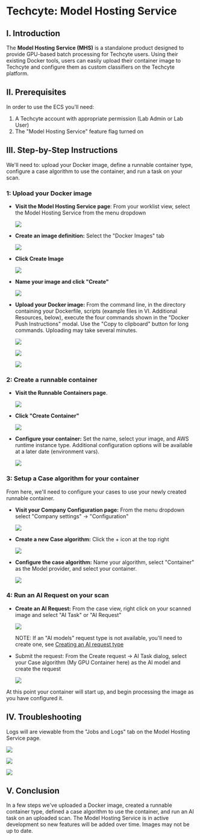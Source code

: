 # Techcyte: Model Hosting Service

## I. Introduction

The **Model Hosting Service (MHS)** is a standalone product designed to provide GPU-based batch processing for Techcyte users. Using their existing Docker tools, users can easily upload their container image to Techcyte and configure them as custom classifiers on the Techcyte platform.

## II. Prerequisites

In order to use the ECS you'll need:

1. A Techcyte account with appropriate permission (Lab Admin or Lab User)  
2. The "Model Hosting Service" feature flag turned on

## III. Step-by-Step Instructions

We'll need to: upload your Docker image, define a runnable container type, configure a case algorithm to use the container, and run a task on your scan.

### 1: Upload your Docker image

* **Visit the Model Hosting Service page**: From your worklist view, select the Model Hosting Service from the menu dropdown  

  ![](images/image10.png)  

* **Create an image definition:** Select the "Docker Images" tab  

  ![](images/image4.png)

* **Click Create Image**  

  ![](images/image11.png)

* **Name your image and click "Create"**  

  ![](images/image9.png)

* **Upload your Docker image:** From the command line, in the directory containing your Dockerfile, scripts (example files in VI. Additional Resources, below), execute the four commands shown in the "Docker Push Instructions" modal. Use the "Copy to clipboard" button for long commands. Uploading may take several minutes.  

  ![](images/image13.png)

  ![](images/image14.png)  

  ![](images/image3.png)

### 2: Create a runnable container

* **Visit the Runnable Containers page**.  

  ![](images/image4.png)

* **Click "Create Container"**  

  ![](images/image16.png)

* **Configure your container:** Set the name, select your image, and AWS runtime instance type. Additional configuration options will be available at a later date (environment vars).  

  ![](images/image5.png)

### 3: Setup a Case algorithm for your container

From here, we'll need to configure your cases to use your newly created runnable container.

* **Visit your Company Configuration page:** From the menu dropdown select "Company settings" \-\> "Configuration"  

  ![](images/image6.png)

* **Create a new Case algorithm:** Click the \+ icon at the top right  

  ![](images/image12.png)
  

* **Configure the case algorithm:** Name your algorithm, select "Container" as the Model provider, and select your container.  

  ![](images/image15.png)

### 4: Run an AI Request on your scan

* **Create an AI Request:** From the case view, right click on your scanned image and select "AI Task" or "AI Request" 

  ![](images/image2.png)

  NOTE: If an "AI models" request type is not available, you'll need to create one, see [Creating an AI request type](../creating-an-ai-request-type/index.md)
* Submit the request: From the Create request \-\> AI Task dialog, select your Case algorithm (My GPU Container here) as the AI model and create the request  

  ![](images/image8.png)


At this point your container will start up, and begin processing the image as you have configured it.

## IV. Troubleshooting

Logs will are viewable from the "Jobs and Logs" tab on the Model Hosting Service page.  

![](images/image4.png)

![](images/image101.png)

![](images/image102.png)

## V. Conclusion

In a few steps we've uploaded a Docker image, created a runnable container type, defined a case algorithm to use the container, and run an AI task on an uploaded scan. The Model Hosting Service is in active development so new features will be added over time. Images may not be up to date.